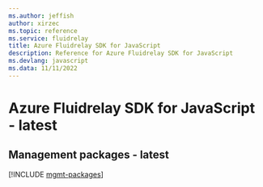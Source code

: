 ```yaml
---
ms.author: jeffish
author: xirzec
ms.topic: reference
ms.service: fluidrelay
title: Azure Fluidrelay SDK for JavaScript
description: Reference for Azure Fluidrelay SDK for JavaScript
ms.devlang: javascript
ms.data: 11/11/2022
---
```

# Azure Fluidrelay SDK for JavaScript - latest

## Management packages - latest
[!INCLUDE [mgmt-packages](fluidrelay-mgmt-index.md)]